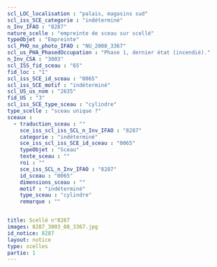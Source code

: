 ```yaml
---
scl_LOC_localisation : "palais, magasins sud"
scl_iss_SCE_categorie : "indéterminé"
n_Inv_IFAO : "8287"
nature_scelle : "empreinte de sceau sur scellé"
typeObjet : "Empreinte"
scl_PHO_no_photo_IFAO : "NU_2008_3367"
scl_us_PHA_PhasedOccupation : "Phase 1, dernier état (incendié)."
n_Inv_CSA : "3003"
scl_ISS_fid_sceau : "65"
fid_loc : "1"
scl_iss_SCE_id_sceau : "0065"
scl_iss_SCE_motif : "indéterminé"
scl_US_us_nom : "2635"
fid_US : "3"
scl_iss_SCE_type_sceau : "cylindre"
type_scelle : "sceau unique ?"
sceaux :
  - traduction_sceau : ""
    sce_iss_scl_iss_SCL_n_Inv_IFAO : "8287"
    categorie : "indéterminé"
    sce_iss_scl_iss_SCE_id_sceau : "0065"
    typeObjet : "Sceau"
    texte_sceau : ""
    roi : ""
    sce_iss_SCL_n_Inv_IFAO : "8287"
    id_sceau : "0065"
    dimensions_sceau : ""
    motif : "indéterminé"
    type_sceau : "cylindre"
    remarque : ""


title: Scellé n°8287
images: 8287_3003_08_3367.jpg
id_notice: 8287
layout: notice
type: scelles
partie: 1
---
```

